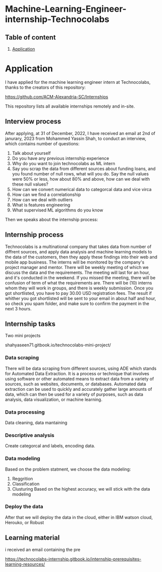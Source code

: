 # Machine-Learning-Engineer-internship-Technocolabs





## Table of content

1. [Application](#Application)




# Application

I have applied for the machine learning engineer intern at Technocolabs, thanks to the creators of this repository: <br>

https://github.com/ACM-Alexandria-SC/Internships <br>

This repository lists all available internships remotely and in-site. 

## Interview process 

After applying, at 31 of December, 2022, I have received an email at 2nd of janurary, 2023 from Mohammed Yassin Shah, to conduct an interview, which contains number of questions:
1. Talk about yourself
2. Do you have any previous internship experience
3. Why do you want to join technocolabs as ML intern
4. Say you scrap the data from different sources about funding loans, and you found number of null rows, what will you do. Say the null values were 50% or less, how about 80% and above, how can we deal with these null values?
6. How can we convert numerical data to categorcal data and vice virca
7. How can we find a correlationship 
8. How can we deal with outliers
9. What is features engineering
10. What supervised ML algorithms do you know


Then we speaks about the internship process:

## Internship process 

Technocolabs is a multinational company that takes data from number of diffrent sources, and apply data analysis and machine learning models to 
the data of the customers, then they apply these findings into their web and mobile app business. The interns will be monitored by the company's project manager and mentor. There will be weekly meeting of which we discuss the data and the requirements. The meeting will last for an hour, and it's conducted in the weekend. If you missed the meeting, there will be confusion of term of what the requirements are. There will be (10) interns whom they will  work in groups, and there is weekly submission. Once you got shortlisted, you have to pay 30.00 USD registration fees. The result if whither you got shortlisted will be sent to your email in about half and hour, so check you spam folder, and make sure to confirm the payment in the next 3 hours.

## Internship tasks

Two mini projects <br>

shahyaseen71.gitbook.io/technocolabs-mini-project/

### Data scraping
There will be data scraping from different sources, using ADE which stands for Automated Data Extraction. It is a process or technique that involves using software or other automated means to extract data from a variety of sources, such as websites, documents, or databases. Automated data extraction can be used to quickly and accurately gather large amounts of data, which can then be used for a variety of purposes, such as data analysis, data visualization, or machine learning.


### Data processing 
Data cleaning, data mantaining

### Descriptive analysis 
Create categorcal and labels, encoding data.

### Data modeling
Based on the problem statment, we choose the data modeling:
1. Reggrition
2. Classification 
3. Clusturing
Based on the highest accuracy, we will stick with the data modeling 

### Deploy the data

After that we will deploy the data in the cloud, either in IBM watson cloud, Herouko, or Robust

## Learning material

i received an email containing the pre

https://technocolabs-internship.gitbook.io/internship-prerequisites-learning-resources/

